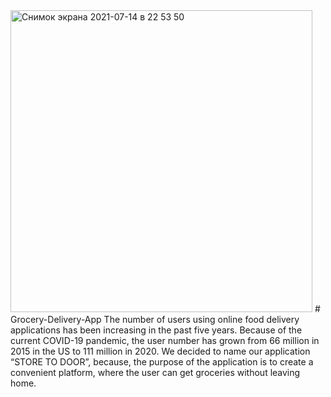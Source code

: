 <img width="483" alt="Снимок экрана 2021-07-14 в 22 53 50" src="https://user-images.githubusercontent.com/77274898/125661742-c0ffece6-7940-4575-8fff-fdf51d70c3fd.png">
# Grocery-Delivery-App
The number of users using online food delivery applications has been increasing in the past five years. Because of the current COVID-19 pandemic, the user number has grown from 66 million in 2015 in the US to 111 million in 2020. We decided to name our application “STORE TO DOOR”, because, the purpose of the application is to create a convenient platform, where the user can get groceries without leaving home. 
